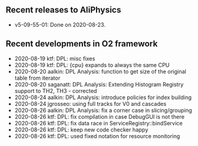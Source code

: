 ## Recent releases to AliPhysics
- v5-09-55-01: Done on 2020-08-23.
## Recent developments in O2 framework
- 2020-08-19 ktf: DPL: misc fixes
- 2020-08-19 ktf: DPL: {cpu} expands to always the same CPU
- 2020-08-20 aalkin: DPL Analysis: function to get size of the original table from iterator
- 2020-08-20 saganatt: DPL Analysis: Extending Histogram Registry support to TH2, TH3 - corrected
- 2020-08-24 aalkin: DPL Analysis: introduce policies for index building
- 2020-08-24 jgrosseo: using full tracks for V0 and cascades
- 2020-08-26 aalkin: DPL Analysis: fix a corner case in slicing/grouping
- 2020-08-26 ktf: DPL: fix compilation in case DebugGUI is not there
- 2020-08-26 ktf: DPL: fix data race in ServiceRegistry::bindService
- 2020-08-26 ktf: DPL: keep new code checker happy
- 2020-08-26 ktf: DPL: used fixed notation for resource monitoring
